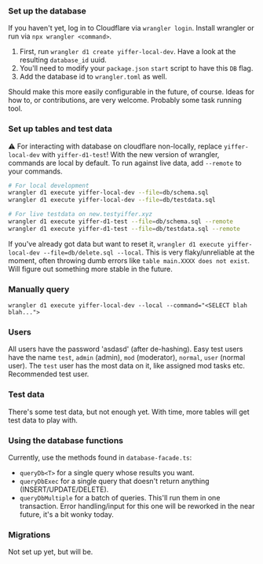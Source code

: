 ### Set up the database
If you haven't yet, log in to Cloudflare via `wrangler login`. Install wrangler or run via `npx wrangler <command>`.

1. First, run `wrangler d1 create yiffer-local-dev`. Have a look at the resulting `database_id` uuid.
2. You'll need to modify your `package.json` `start` script to have this `DB` flag.
3. Add the database id to `wrangler.toml` as well.

Should make this more easily configurable in the future, of course. Ideas for how to, or contributions, are very welcome. Probably some task running tool.

### Set up tables and test data
⚠️ For interacting with database on cloudflare non-locally, replace `yiffer-local-dev` with `yiffer-d1-test`!
With the new version of wrangler, commands are local by default. To run against live data, add `--remote` to your commands.

```sh
# For local development
wrangler d1 execute yiffer-local-dev --file=db/schema.sql
wrangler d1 execute yiffer-local-dev --file=db/testdata.sql

# For live testdata on new.testyiffer.xyz
wrangler d1 execute yiffer-d1-test --file=db/schema.sql --remote
wrangler d1 execute yiffer-d1-test --file=db/testdata.sql --remote
```

If you've already got data but want to reset it, `wrangler d1 execute yiffer-local-dev --file=db/delete.sql --local`. This is very flaky/unreliable at the moment, often throwing dumb errors like `table main.XXXX does not exist`. Will figure out something more stable in the future.

### Manually query
`wrangler d1 execute yiffer-local-dev --local --command="<SELECT blah blah...">`

### Users
All users have the password 'asdasd' (after de-hashing).
Easy test users have the name `test`, `admin` (admin), `mod` (moderator), `normal`, `user` (normal user).
The `test` user has the most data on it, like assigned mod tasks etc. Recommended test user.

### Test data
There's some test data, but not enough yet. With time, more tables will get test data to play with.

### Using the database functions
Currently, use the methods found in `database-facade.ts`:
- `queryDb<T>` for a single query whose results you want.
- `queryDbExec` for a single query that doesn't return anything (INSERT/UPDATE/DELETE).
- `queryDbMultiple` for a batch of queries. This'll run them in one transaction. Error handling/input for this one will be reworked in the near future, it's a bit wonky today.

### Migrations
Not set up yet, but will be.